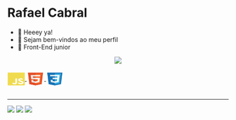 # Rafael  Cabral
 * 👀  Heeey ya! 
 * 👾  Sejam bem-vindos ao meu perfil
 * 🚀 Front-End junior 
 

<div align="center">
  <a href="https://github.com/RafaellCabral">
  <img height="180em" src="https://github-readme-stats.vercel.app/api?username=RafaellCabral&show_icons=true&theme=slateorange&include_all_commits=true&count_private=true"/>
</div>
  
  
  <div style="display: inline_block"><br>
  <img align="center" alt="Rafa-Js" height="30" width="40" src="https://raw.githubusercontent.com/devicons/devicon/master/icons/javascript/javascript-plain.svg">
  <img align="center" alt="Rafa-HTML" height="30" width="40" src="https://raw.githubusercontent.com/devicons/devicon/master/icons/html5/html5-original.svg">
  <img align="center" alt="Rafa-CSS" height="30" width="40" src="https://raw.githubusercontent.com/devicons/devicon/master/icons/css3/css3-original.svg">
</div>

  
  <br>
  <hr >
  
  <div> 
  <a href = "mailto:rafaeldsc@id.uff.br"><img src="https://img.shields.io/badge/-Gmail-%23333?style=for-the-badge&logo=gmail&logoColor=white" target="_blank"></a>
  <a href="https://www.linkedin.com/in/rafaelcabrall/" target="_blank"><img src="https://img.shields.io/badge/-LinkedIn-%230077B5?style=for-the-badge&logo=linkedin&logoColor=white" target="_blank"></a> 
  <a href="malito:Rc.rafaelcabral@hotmail.com" target="_blank"><img src="https://img.shields.io/badge/Microsoft_Outlook-0078D4?style=for-the-badge&logo=microsoft-outlook&logoColor=white" target="_blank"></a> 

  </div>
